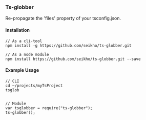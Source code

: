 ### Ts-globber
Re-propagate the 'files' property of your tsconfig.json.

#### Installation
```
// As a cli-tool
npm install -g https://github.com/seikho/ts-globber.git

// As a node module
npm install https://github.com/seikho/ts-globber.git --save
```

#### Example Usage
```
// CLI
cd ~/projects/myTsProject
tsglob


// Module
var tsglobber = require("ts-globber");
ts-globber();
```